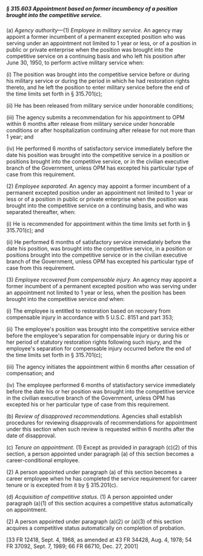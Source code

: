 ##### § 315.603 Appointment based on former incumbency of a position brought into the competitive service. #####

(a) *Agency authority*—(1) *Employee in military service.* An agency may appoint a former incumbent of a permanent excepted position who was serving under an appointment not limited to 1 year or less, or of a position in public or private enterprise when the position was brought into the competitive service on a continuing basis and who left his position after June 30, 1950, to perform active military service when:

(i) The position was brought into the competitive service before or during his military service or during the period in which he had restoration rights thereto, and he left the position to enter military service before the end of the time limits set forth in § 315.701(c);

(ii) He has been released from military service under honorable conditions;

(iii) The agency submits a recommendation for his appointment to OPM within 6 months after release from military service under honorable conditions or after hospitalization continuing after release for not more than 1 year; and

(iv) He performed 6 months of satisfactory service immediately before the date his position was brought into the competitive service in a position or positions brought into the competitive service, or in the civilian executive branch of the Government, unless OPM has excepted his particular type of case from this requirement.

(2) *Employee separated.* An agency may appoint a former incumbent of a permanent excepted position under an appointment not limited to 1 year or less or of a position in public or private enterprise when the position was brought into the competitive service on a continuing basis, and who was separated thereafter, when:

(i) He is recommended for appointment within the time limits set forth in § 315.701(c); and

(ii) He performed 6 months of satisfactory service immediately before the date his position, was brought into the competitive service, in a position or positions brought into the competitive service or in the civilian executive branch of the Government, unless OPM has excepted his particular type of case from this requirement.

(3) *Employee recovered from compensable injury.* An agency may appoint a former incumbent of a permanent excepted position who was serving under an appointment not limited to 1 year or less, when the position has been brought into the competitive service *and* when:

(i) The employee is entitled to restoration based on recovery from compensable injury in accordance with 5 U.S.C. 8151 and part 353;

(ii) The employee's position was brought into the competitive service either before the employee's separation for compensable injury or during his or her period of statutory restoration rights following such injury, and the employee's separation for compensable injury occurred before the end of the time limits set forth in § 315.701(c);

(iii) The agency initiates the appointment within 6 months after cessation of compensation; and

(iv) The employee performed 6 months of statisfactory service immediately before the date his or her position was brought into the competitive service in the civilian executive branch of the Government, unless OPM has excepted his or her particular type of case from this requirement.

(b) *Review of disapproved recommendations.* Agencies shall establish procedures for reviewing disapprovals of recommendations for appointment under this section when such review is requested within 6 months after the date of disapproval.

(c) *Tenure on appointment.* (1) Except as provided in paragraph (c)(2) of this section, a person appointed under paragraph (a) of this section becomes a career-conditional employee.

(2) A person appointed under paragraph (a) of this section becomes a career employee when he has completed the service requirement for career tenure or is excepted from it by § 315.201(c).

(d) *Acquisition of competitive status.* (1) A person appointed under paragraph (a)(1) of this section acquires a competitive status automatically on appointment.

(2) A person appointed under paragraph (a)(2) or (a)(3) of this section acquires a competitive status automatically on completion of probation.

[33 FR 12418, Sept. 4, 1968, as amended at 43 FR 34428, Aug. 4, 1978; 54 FR 37092, Sept. 7, 1989; 66 FR 66710, Dec. 27, 2001]